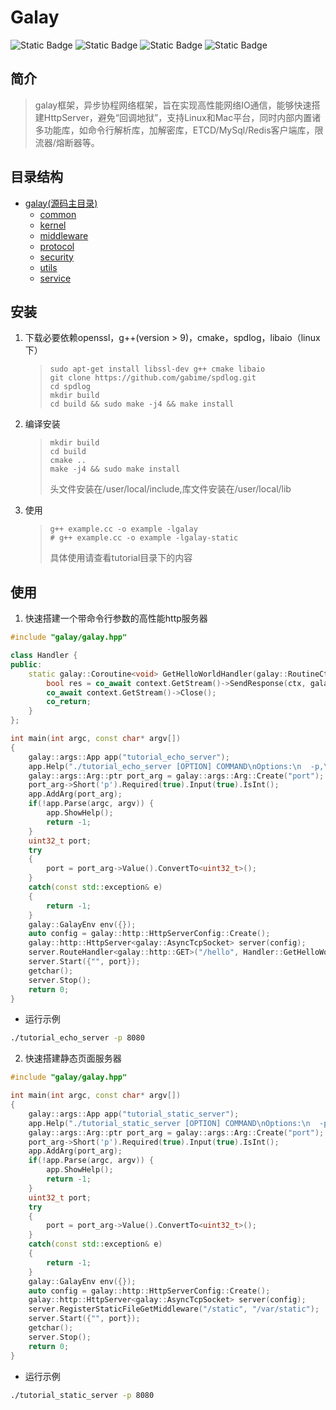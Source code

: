 
# Galay

![Static Badge](https://img.shields.io/badge/License-MIT-yellow)
![Static Badge](https://img.shields.io/badge/Language-C%2B%2B-red%20) 
![Static Badge](https://img.shields.io/badge/Platfrom-Linux%20Mac-red)
![Static Badge](https://img.shields.io/badge/Architecture-x86%20x64-8A2BE2)

## 简介

> galay框架，异步协程网络框架，旨在实现高性能网络IO通信，能够快速搭建HttpServer，避免“回调地狱”，支持Linux和Mac平台，同时内部内置诸多功能库，如命令行解析库，加解密库，ETCD/MySql/Redis客户端库，限流器/熔断器等。

## 目录结构

- [galay(源码主目录)](doc/galay/1.galay.md)
    - [common](doc/galay/2.common.md)
    - [kernel](doc/galay/3.kernel.md)
    - [middleware](doc/galay/4.middleware.md)
    - [protocol](doc/galay/5.protocol.md)
    - [security](doc/galay/6.security.md)
    - [utils](doc/galay/7.utils.md)
    - [service](doc/galay/8.service.md)

## 安装

1. 下载必要依赖openssl，g++(version > 9)，cmake，spdlog，libaio（linux下）
    >```shell
    > sudo apt-get install libssl-dev g++ cmake libaio 
    > git clone https://github.com/gabime/spdlog.git
    > cd spdlog
    > mkdir build
    > cd build && sudo make -j4 && make install
    >```

2. 编译安装
    > ```shell
    > mkdir build
    > cd build
    > cmake ..
    > make -j4 && sudo make install
    >```
    > 头文件安装在/user/local/include,库文件安装在/user/local/lib

3. 使用
    > ```shell
    > g++ example.cc -o example -lgalay
    > # g++ example.cc -o example -lgalay-static
    > ```
    > 具体使用请查看tutorial目录下的内容

## 使用

1. 快速搭建一个带命令行参数的高性能http服务器
``` c++
#include "galay/galay.hpp"

class Handler {
public:
    static galay::Coroutine<void> GetHelloWorldHandler(galay::RoutineCtx ctx, galay::http::HttpContext context) {
        bool res = co_await context.GetStream()->SendResponse(ctx, galay::http::HttpStatusCode::OK_200, "Hello World", "text/plain");
        co_await context.GetStream()->Close();
        co_return;
    }
};

int main(int argc, const char* argv[])
{
    galay::args::App app("tutorial_echo_server");
    app.Help("./tutorial_echo_server [OPTION] COMMAND\nOptions:\n  -p,\t--port number\tremote port.");
    galay::args::Arg::ptr port_arg = galay::args::Arg::Create("port");
    port_arg->Short('p').Required(true).Input(true).IsInt();
    app.AddArg(port_arg);
    if(!app.Parse(argc, argv)) {
        app.ShowHelp();
        return -1;
    }
    uint32_t port;
    try
    {
        port = port_arg->Value().ConvertTo<uint32_t>();
    }
    catch(const std::exception& e)
    {
        return -1;
    }
    galay::GalayEnv env({});
    auto config = galay::http::HttpServerConfig::Create();
    galay::http::HttpServer<galay::AsyncTcpSocket> server(config);
    server.RouteHandler<galay::http::GET>("/hello", Handler::GetHelloWorldHandler);
    server.Start({"", port});
    getchar();
    server.Stop();
    return 0;
}
```
- 运行示例
``` bash
./tutorial_echo_server -p 8080
```

2. 快速搭建静态页面服务器

``` c++
#include "galay/galay.hpp"

int main(int argc, const char* argv[])
{
    galay::args::App app("tutorial_static_server");
    app.Help("./tutorial_static_server [OPTION] COMMAND\nOptions:\n  -p,\t--port number\tremote port.");
    galay::args::Arg::ptr port_arg = galay::args::Arg::Create("port");
    port_arg->Short('p').Required(true).Input(true).IsInt();
    app.AddArg(port_arg);
    if(!app.Parse(argc, argv)) {
        app.ShowHelp();
        return -1;
    }
    uint32_t port;
    try
    {
        port = port_arg->Value().ConvertTo<uint32_t>();
    }
    catch(const std::exception& e)
    {
        return -1;
    }
    galay::GalayEnv env({});
    auto config = galay::http::HttpServerConfig::Create();
    galay::http::HttpServer<galay::AsyncTcpSocket> server(config);
    server.RegisterStaticFileGetMiddleware("/static", "/var/static");
    server.Start({"", port});
    getchar();
    server.Stop();
    return 0;
}
```

- 运行示例

``` bash
./tutorial_static_server -p 8080
```